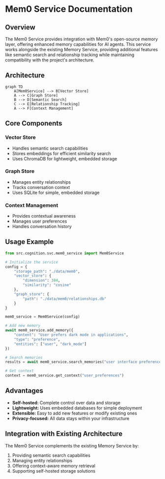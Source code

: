 # Mem0 Service Documentation

## Overview
The Mem0 Service provides integration with Mem0's open-source memory layer, offering enhanced memory capabilities for AI agents. This service works alongside the existing Memory Service, providing additional features like semantic search and relationship tracking while maintaining compatibility with the project's architecture.

## Architecture

```mermaid
graph TD
    A[Mem0Service] --> B[Vector Store]
    A --> C[Graph Store]
    B --> D[Semantic Search]
    C --> E[Relationship Tracking]
    A --> F[Context Management]
```

## Core Components

### Vector Store
- Handles semantic search capabilities
- Stores embeddings for efficient similarity search
- Uses ChromaDB for lightweight, embedded storage

### Graph Store
- Manages entity relationships
- Tracks conversation context
- Uses SQLite for simple, embedded storage

### Context Management
- Provides contextual awareness
- Manages user preferences
- Handles conversation history

## Usage Example
```python
from src.cognition.svc.mem0_service import Mem0Service

# Initialize the service
config = {
    "storage_path": "./data/mem0",
    "vector_store": {
        "dimension": 384,
        "similarity": "cosine"
    },
    "graph_store": {
        "path": "./data/mem0/relationships.db"
    }
}

mem0_service = Mem0Service(config)

# Add new memory
await mem0_service.add_memory({
    "content": "User prefers dark mode in applications",
    "type": "preference",
    "entities": ["user", "dark_mode"]
})

# Search memories
results = await mem0_service.search_memories("user interface preferences")

# Get context
context = mem0_service.get_context("user_preferences")
```

## Advantages
- **Self-hosted:** Complete control over data and storage
- **Lightweight:** Uses embedded databases for simple deployment
- **Extensible:** Easy to add new features or modify existing ones
- **Privacy-focused:** All data stays within your infrastructure

## Integration with Existing Architecture
The Mem0 Service complements the existing Memory Service by:
1. Providing semantic search capabilities
2. Managing entity relationships
3. Offering context-aware memory retrieval
4. Supporting self-hosted storage solutions 